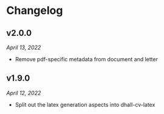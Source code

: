 Changelog
=========

v2.0.0
------

*April 13, 2022*

*   Remove pdf-specific metadata from document and letter

v1.9.0
------

*April 12, 2022*

*   Split out the latex generation aspects into dhall-cv-latex
